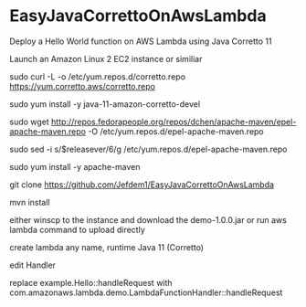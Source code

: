 # EasyJavaCorrettoOnAwsLambda
Deploy a Hello World function on AWS Lambda using Java Corretto 11

Launch an Amazon Linux 2 EC2 instance or similiar

sudo curl -L -o /etc/yum.repos.d/corretto.repo https://yum.corretto.aws/corretto.repo

sudo yum install -y java-11-amazon-corretto-devel

sudo wget http://repos.fedorapeople.org/repos/dchen/apache-maven/epel-apache-maven.repo -O /etc/yum.repos.d/epel-apache-maven.repo

sudo sed -i s/\$releasever/6/g /etc/yum.repos.d/epel-apache-maven.repo

sudo yum install -y apache-maven

git clone https://github.com/Jefdem1/EasyJavaCorrettoOnAwsLambda

mvn install

either winscp to the instance and download the demo-1.0.0.jar or run aws lambda command to upload directly

create lambda any name, runtime Java 11 (Corretto)

edit Handler

replace example.Hello::handleRequest with com.amazonaws.lambda.demo.LambdaFunctionHandler::handleRequest

